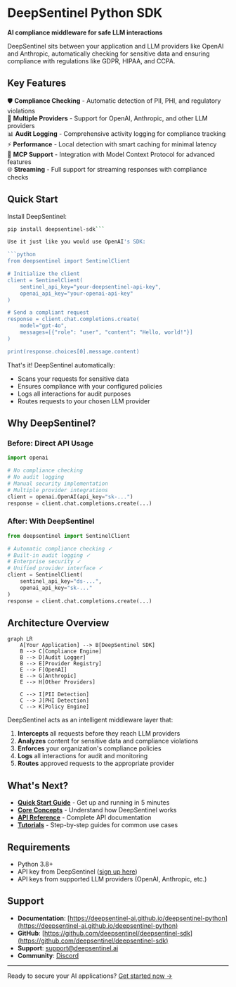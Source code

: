 # DeepSentinel Python SDK

**AI compliance middleware for safe LLM interactions**

DeepSentinel sits between your application and LLM providers like OpenAI and Anthropic, automatically checking for sensitive data and ensuring compliance with regulations like GDPR, HIPAA, and CCPA.

## Key Features

🛡️ **Compliance Checking** - Automatic detection of PII, PHI, and regulatory violations  
🔄 **Multiple Providers** - Support for OpenAI, Anthropic, and other LLM providers  
📊 **Audit Logging** - Comprehensive activity logging for compliance tracking  
⚡ **Performance** - Local detection with smart caching for minimal latency  
🔌 **MCP Support** - Integration with Model Context Protocol for advanced features  
🌐 **Streaming** - Full support for streaming responses with compliance checks  

## Quick Start

Install DeepSentinel:

```bash
pip install deepsentinel-sdk```

Use it just like you would use OpenAI's SDK:

```python
from deepsentinel import SentinelClient

# Initialize the client
client = SentinelClient(
    sentinel_api_key="your-deepsentinel-api-key",
    openai_api_key="your-openai-api-key"
)

# Send a compliant request
response = client.chat.completions.create(
    model="gpt-4o",
    messages=[{"role": "user", "content": "Hello, world!"}]
)

print(response.choices[0].message.content)
```

That's it! DeepSentinel automatically:
- Scans your requests for sensitive data
- Ensures compliance with your configured policies
- Logs all interactions for audit purposes
- Routes requests to your chosen LLM provider

## Why DeepSentinel?

### Before: Direct API Usage
```python
import openai

# No compliance checking
# No audit logging
# Manual security implementation
# Multiple provider integrations
client = openai.OpenAI(api_key="sk-...")
response = client.chat.completions.create(...)
```

### After: With DeepSentinel
```python
from deepsentinel import SentinelClient

# Automatic compliance checking ✓
# Built-in audit logging ✓
# Enterprise security ✓
# Unified provider interface ✓
client = SentinelClient(
    sentinel_api_key="ds-...",
    openai_api_key="sk-..."
)
response = client.chat.completions.create(...)
```

## Architecture Overview

```mermaid
graph LR
    A[Your Application] --> B[DeepSentinel SDK]
    B --> C[Compliance Engine]
    B --> D[Audit Logger]
    B --> E[Provider Registry]
    E --> F[OpenAI]
    E --> G[Anthropic]
    E --> H[Other Providers]
    
    C --> I[PII Detection]
    C --> J[PHI Detection]
    C --> K[Policy Engine]
```

DeepSentinel acts as an intelligent middleware layer that:

1. **Intercepts** all requests before they reach LLM providers
2. **Analyzes** content for sensitive data and compliance violations
3. **Enforces** your organization's compliance policies
4. **Logs** all interactions for audit and monitoring
5. **Routes** approved requests to the appropriate provider

## What's Next?

- **[Quick Start Guide](quickstart.md)** - Get up and running in 5 minutes
- **[Core Concepts](concepts/overview.md)** - Understand how DeepSentinel works
- **[API Reference](reference/)** - Complete API documentation
- **[Tutorials](tutorials/)** - Step-by-step guides for common use cases

## Requirements

- Python 3.8+
- API key from DeepSentinel ([sign up here](https://deepsentinel.ai/signup))
- API keys from supported LLM providers (OpenAI, Anthropic, etc.)

## Support

- **Documentation**: [https://deepsentinel-ai.github.io/deepsentinel-python](https://deepsentinel-ai.github.io/deepsentinel-python)
- **GitHub**: [https://github.com/deepsentinel/deepsentinel-sdk](https://github.com/deepsentinel/deepsentinel-sdk)
- **Support**: [support@deepsentinel.ai](mailto:support@deepsentinel.ai)
- **Community**: [Discord](https://discord.gg/deepsentinel)

---

Ready to secure your AI applications? [Get started now →](quickstart.md)